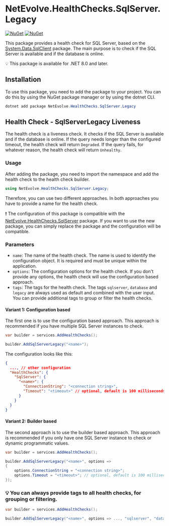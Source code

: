 # NetEvolve.HealthChecks.SqlServer.Legacy

[![NuGet](https://img.shields.io/nuget/v/NetEvolve.HealthChecks.SqlServer.Legacy?logo=nuget)](https://www.nuget.org/packages/NetEvolve.HealthChecks.SqlServer.Legacy/)
[![NuGet](https://img.shields.io/nuget/dt/NetEvolve.HealthChecks.SqlServer.Legacy?logo=nuget)](https://www.nuget.org/packages/NetEvolve.HealthChecks.SqlServer.Legacy/)

This package provides a health check for SQL Server, based on the [System.Data.SqlClient](https://www.nuget.org/packages/System.Data.SqlClient/) package.
The main purpose is to check if the SQL Server is available and if the database is online.

:bulb: This package is available for .NET 8.0 and later.

## Installation
To use this package, you need to add the package to your project. You can do this by using the NuGet package manager or by using the dotnet CLI.
```powershell
dotnet add package NetEvolve.HealthChecks.SqlServer.Legacy
```

## Health Check - SqlServerLegacy Liveness
The health check is a liveness check. It checks if the SQL Server is available and if the database is online.
If the query needs longer than the configured timeout, the health check will return `Degraded`.
If the query fails, for whatever reason, the health check will return `Unhealthy`.

### Usage
After adding the package, you need to import the namespace and add the health check to the health check builder.
```csharp
using NetEvolve.HealthChecks.SqlServer.Legacy;
```
Therefore, you can use two different approaches. In both approaches you have to provide a name for the health check.

:heavy_exclamation_mark: The configuration of this package is compatible with the [NetEvolve.HealthChecks.SqlServer](https://www.nuget.org/packages/NetEvolve.HealthChecks.SqlServer/) package. If you want to use the new package, you can simply replace the package and the configuration will be compatible.

### Parameters
- `name`: The name of the health check. The name is used to identify the configuration object. It is required and must be unique within the application.
- `options`: The configuration options for the health check. If you don't provide any options, the health check will use the configuration based approach.
- `tags`: The tags for the health check. The tags `sqlserver`, `database` and `legacy` are always used as default and combined with the user input. You can provide additional tags to group or filter the health checks.

#### Variant 1: Configuration based
The first one is to use the configuration based approach. This approach is recommended if you have multiple SQL Server instances to check.
```csharp
var builder = services.AddHealthChecks();

builder.AddSqlServerLegacy("<name>");
```

The configuration looks like this:
```json
{
  ..., // other configuration
  "HealthChecks": {
    "SqlServer": {
      "<name>": {
        "ConnectionString": "<connection string>",
        "Timeout": "<timeout>" // optional, default is 100 milliseconds
      }
    }
  }
}
```

#### Variant 2: Builder based
The second approach is to use the builder based approach. This approach is recommended if you only have one SQL Server instance to check or dynamic programmatic values.
```csharp
var builder = services.AddHealthChecks();

builder.AddSqlServerLegacy("<name>", options =>
{
    options.ConnectionString = "<connection string>";
    options.Timeout = "<timeout>"; // optional, default is 100 milliseconds
});
```

### :bulb: You can always provide tags to all health checks, for grouping or filtering.

```csharp
var builder = services.AddHealthChecks();

builder.AddSqlServerLegacy("<name>", options => ..., "sqlserver", "database");
```